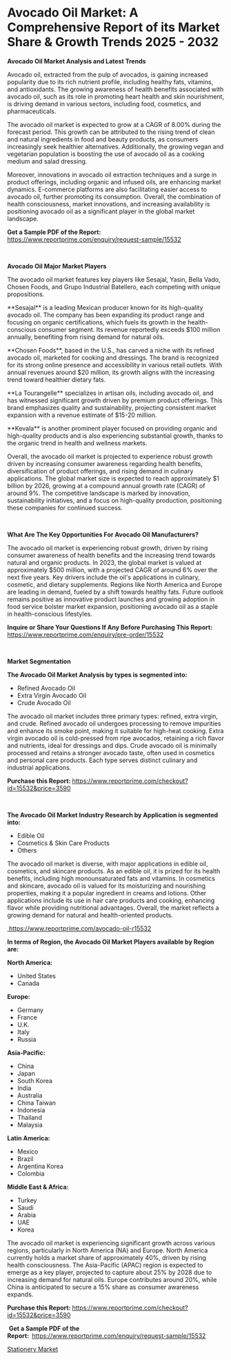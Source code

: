 <p><h1>Avocado Oil Market: A Comprehensive Report of its Market Share & Growth Trends 2025 - 2032</h1></p><p><strong>Avocado Oil Market Analysis and Latest Trends</strong></p>
<p><p>Avocado oil, extracted from the pulp of avocados, is gaining increased popularity due to its rich nutrient profile, including healthy fats, vitamins, and antioxidants. The growing awareness of health benefits associated with avocado oil, such as its role in promoting heart health and skin nourishment, is driving demand in various sectors, including food, cosmetics, and pharmaceuticals.</p><p>The avocado oil market is expected to grow at a CAGR of 8.00% during the forecast period. This growth can be attributed to the rising trend of clean and natural ingredients in food and beauty products, as consumers increasingly seek healthier alternatives. Additionally, the growing vegan and vegetarian population is boosting the use of avocado oil as a cooking medium and salad dressing.</p><p>Moreover, innovations in avocado oil extraction techniques and a surge in product offerings, including organic and infused oils, are enhancing market dynamics. E-commerce platforms are also facilitating easier access to avocado oil, further promoting its consumption. Overall, the combination of health consciousness, market innovations, and increasing availability is positioning avocado oil as a significant player in the global market landscape.</p></p>
<p><strong>Get a Sample PDF of the Report:&nbsp;</strong> <a href="https://www.reportprime.com/enquiry/request-sample/15532?utm_campaign=3453&utm_medium=2&utm_source=Github&utm_content=ia&utm_term=20032025&utm_id=avocado-oil">https://www.reportprime.com/enquiry/request-sample/15532</a></p>
<p>&nbsp;</p>
<p><strong>Avocado Oil Major Market Players</strong></p>
<p><p>The avocado oil market features key players like Sesajal, Yasin, Bella Vado, Chosen Foods, and Grupo Industrial Batellero, each competing with unique propositions. </p><p>**Sesajal** is a leading Mexican producer known for its high-quality avocado oil. The company has been expanding its product range and focusing on organic certifications, which fuels its growth in the health-conscious consumer segment. Its revenue reportedly exceeds $100 million annually, benefiting from rising demand for natural oils.</p><p>**Chosen Foods**, based in the U.S., has carved a niche with its refined avocado oil, marketed for cooking and dressings. The brand is recognized for its strong online presence and accessibility in various retail outlets. With annual revenues around $20 million, its growth aligns with the increasing trend toward healthier dietary fats.</p><p>**La Tourangelle** specializes in artisan oils, including avocado oil, and has witnessed significant growth driven by premium product offerings. This brand emphasizes quality and sustainability, projecting consistent market expansion with a revenue estimate of $15-20 million.</p><p>**Kevala** is another prominent player focused on providing organic and high-quality products and is also experiencing substantial growth, thanks to the organic trend in health and wellness markets. </p><p>Overall, the avocado oil market is projected to experience robust growth driven by increasing consumer awareness regarding health benefits, diversification of product offerings, and rising demand in culinary applications. The global market size is expected to reach approximately $1 billion by 2026, growing at a compound annual growth rate (CAGR) of around 9%. The competitive landscape is marked by innovation, sustainability initiatives, and a focus on high-quality production, positioning these companies for continued success.</p></p>
<p>&nbsp;</p>
<p><strong>What Are The Key Opportunities For Avocado Oil Manufacturers?</strong></p>
<p><p>The avocado oil market is experiencing robust growth, driven by rising consumer awareness of health benefits and the increasing trend towards natural and organic products. In 2023, the global market is valued at approximately $500 million, with a projected CAGR of around 6% over the next five years. Key drivers include the oil's applications in culinary, cosmetic, and dietary supplements. Regions like North America and Europe are leading in demand, fueled by a shift towards healthy fats. Future outlook remains positive as innovative product launches and growing adoption in food service bolster market expansion, positioning avocado oil as a staple in health-conscious lifestyles.</p></p>
<p><strong>Inquire or Share Your Questions If Any Before Purchasing This Report:</strong> <a href="https://www.reportprime.com/enquiry/pre-order/15532?utm_campaign=3453&utm_medium=2&utm_source=Github&utm_content=ia&utm_term=20032025&utm_id=avocado-oil">https://www.reportprime.com/enquiry/pre-order/15532</a></p>
<p>&nbsp;</p>
<p><strong>Market Segmentation</strong></p>
<p><strong>The Avocado Oil Market Analysis by types is segmented into:</strong></p>
<p><ul><li>Refined Avocado Oil</li><li>Extra Virgin Avocado Oil</li><li>Crude Avocado Oil</li></ul></p>
<p><p>The avocado oil market includes three primary types: refined, extra virgin, and crude. Refined avocado oil undergoes processing to remove impurities and enhance its smoke point, making it suitable for high-heat cooking. Extra virgin avocado oil is cold-pressed from ripe avocados, retaining a rich flavor and nutrients, ideal for dressings and dips. Crude avocado oil is minimally processed and retains a stronger avocado taste, often used in cosmetics and personal care products. Each type serves distinct culinary and industrial applications.</p></p>
<p><strong>Purchase this Report:&nbsp;</strong><a href="https://www.reportprime.com/checkout?id=15532&price=3590&utm_campaign=3453&utm_medium=2&utm_source=Github&utm_content=ia&utm_term=20032025&utm_id=avocado-oil">https://www.reportprime.com/checkout?id=15532&price=3590</a></p>
<p>&nbsp;</p>
<p><strong>The Avocado Oil Market Industry Research by Application is segmented into:</strong></p>
<p><ul><li>Edible Oil</li><li>Cosmetics & Skin Care Products</li><li>Others</li></ul></p>
<p><p>The avocado oil market is diverse, with major applications in edible oil, cosmetics, and skincare products. As an edible oil, it is prized for its health benefits, including high monounsaturated fats and vitamins. In cosmetics and skincare, avocado oil is valued for its moisturizing and nourishing properties, making it a popular ingredient in creams and lotions. Other applications include its use in hair care products and cooking, enhancing flavor while providing nutritional advantages. Overall, the market reflects a growing demand for natural and health-oriented products.</p></p>
<p><a href="https://www.reportprime.com/avocado-oil-r15532?utm_campaign=3453&utm_medium=2&utm_source=Github&utm_content=ia&utm_term=20032025&utm_id=avocado-oil">&nbsp;https://www.reportprime.com/avocado-oil-r15532</a></p>
<p><strong>In terms of Region, the Avocado Oil Market Players available by Region are:</strong></p>
<p>
    <p> <strong> North America: </strong>
        <ul>
            <li>United States</li>
            <li>Canada</li>
        </ul>
        </p> 
    <p> <strong> Europe: </strong>
        <ul>
            <li>Germany</li>
            <li>France</li>
            <li>U.K.</li>
            <li>Italy</li>
            <li>Russia</li>
        </ul>
        </p> 
    <p> <strong> Asia-Pacific: </strong>
        <ul>
            <li>China</li>
            <li>Japan</li>
            <li>South Korea</li>
            <li>India</li>
            <li>Australia</li>
            <li>China Taiwan</li>
            <li>Indonesia</li>
            <li>Thailand</li>
            <li>Malaysia</li>
        </ul>
        </p> 
    <p> <strong> Latin America: </strong>
        <ul>
            <li>Mexico</li>
            <li>Brazil</li>
            <li>Argentina Korea</li>
            <li>Colombia</li>
        </ul>
        </p> 
    <p> <strong> Middle East & Africa: </strong>
        <ul>
            <li>Turkey</li>
            <li>Saudi</li>
            <li>Arabia</li>
            <li>UAE</li>
            <li>Korea</li>
        </ul>
    </p>
    </p>
<p><p>The avocado oil market is experiencing significant growth across various regions, particularly in North America (NA) and Europe. North America currently holds a market share of approximately 40%, driven by rising health consciousness. The Asia-Pacific (APAC) region is expected to emerge as a key player, projected to capture about 25% by 2028 due to increasing demand for natural oils. Europe contributes around 20%, while China is anticipated to secure a 15% share as consumer awareness expands.</p></p>
<p><strong>Purchase this Report: </strong><a href="https://www.reportprime.com/checkout?id=15532&price=3590&utm_campaign=3453&utm_medium=2&utm_source=Github&utm_content=ia&utm_term=20032025&utm_id=avocado-oil">https://www.reportprime.com/checkout?id=15532&price=3590</a></p>
<p>&nbsp;<strong>Get a Sample PDF of the Report:&nbsp;&nbsp;</strong><a href="https://www.reportprime.com/enquiry/request-sample/15532?utm_campaign=3453&utm_medium=2&utm_source=Github&utm_content=ia&utm_term=20032025&utm_id=avocado-oil">https://www.reportprime.com/enquiry/request-sample/15532</a></p>
<p><strong></strong></p>
<p><p><a href="https://github.com/tentandyik/Market-Research-Report-List-1/blob/main/stationery-market.md?utm_campaign=3453&utm_medium=2&utm_source=Github&utm_content=ia&utm_term=20032025&utm_id=avocado-oil">Stationery Market</a></p></p>